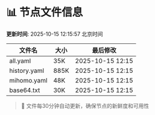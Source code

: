 # 📊 节点文件信息

**更新时间**: 2025-10-15 12:15:57 北京时间

| 文件名 | 大小 | 最后修改 |
|--------|------|----------|
| all.yaml | 35K | 2025-10-15 12:15 |
| history.yaml | 885K | 2025-10-15 12:15 |
| mihomo.yaml | 48K | 2025-10-15 12:15 |
| base64.txt | 30K | 2025-10-15 12:15 |

> 🔄 文件每30分钟自动更新，确保节点的新鲜度和可用性
